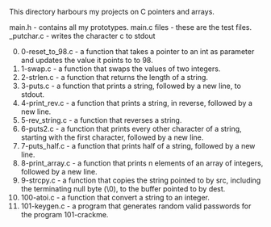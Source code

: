 This directory harbours my projects on C pointers and arrays.

main.h - contains all my prototypes.
main.c files - these are the test files.
_putchar.c - writes the character c to stdout

0. 0-reset_to_98.c - a function that takes a pointer to an int as parameter and updates the value it points to to 98.
1. 1-swap.c - a function that swaps the values of two integers.
2. 2-strlen.c - a function that returns the length of a string.
3. 3-puts.c - a function that prints a string, followed by a new line, to stdout.
4. 4-print_rev.c - a function that prints a string, in reverse, followed by a new line.
5. 5-rev_string.c - a function that reverses a string.
6. 6-puts2.c - a function that prints every other character of a string, starting with the first character, followed by a new line.
7. 7-puts_half.c - a function that prints half of a string, followed by a new line.
8. 8-print_array.c - a function that prints n elements of an array of integers, followed by a new line.
9. 9-strcpy.c - a function that copies the string pointed to by src, including the terminating null byte (\0), to the buffer pointed to by dest.
10. 100-atoi.c - a function that convert a string to an integer.
12. 101-keygen.c - a program that generates random valid passwords for the program 101-crackme.
